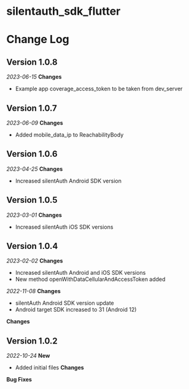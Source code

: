 # silentauth_sdk_flutter
# Change Log
## Version 1.0.8
_2023-06-15_
**Changes**
- Example app coverage_access_token to be taken from dev_server
## Version 1.0.7
_2023-06-09_
**Changes**
- Added mobile_data_ip to ReachabilityBody
## Version 1.0.6
_2023-04-25_
**Changes**
- Increased silentAuth Android SDK version
## Version 1.0.5
_2023-03-01_
**Changes**
- Increased silentAuth iOS SDK versions

## Version 1.0.4
_2023-02-02_
**Changes**
- Increased silentAuth Android and iOS SDK versions
- New method openWithDataCellularAndAccessToken added

_2022-11-08_
**Changes**
- silentAuth Android SDK version update
- Android target SDK increased to 31 (Android 12)

**Changes**
## Version 1.0.2
_2022-10-24_
**New**
- Added initial files
**Changes**

**Bug Fixes**

